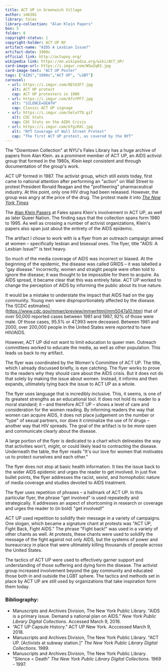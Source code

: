 ```yaml
---
title: ACT UP in Greenwich Village
author: sm6381
library: fales
library-collection: "Alan Klein Papers"
box: 5
folder: 8
copyright-status: 1
copyright-holder: ACT UP NY
artifact-name: "AIDS A Lesbian Issue?"
artifact-date: 1980s
official link: http://actupny.org/
wikipedia link: https://en.wikipedia.org/wiki/ACT_UP/
card-image-url: https://i.imgur.com/WSwZq02.jpg
card-image-text: "ACT UP Poster"
tags: ["AIDS","1980s","ACT UP", "LGBT"]
carousel:
 - url: https://i.imgur.com/8EtG3F7.jpg
   alt: ACT UP protest
   cap: ACT UP protesters in 1989
 - url: https://i.imgur.com/AfvYPF7.jpg
   alt: "SILENCE=DEATH"  
   cap: Classic ACT UP signage
 - url: https://i.imgur.com/UeluYT8.gif
   alt: CDC Stats
   cap: CDC Stats on the AIDS Crisis
 - url: https://i.imgur.com/UfgzRXC.jpg
   alt: "NYT Coverage of Wall Street Protest"
   cap: "The first ACT UP protest, as covered by the NYT"
---
```


The "Downtown Collection" at NYU's Fales Library has a huge archive of papers from Alan Klein. as a prominent member of ACT UP, an AIDS activist group that formed in the 1980s, Klein kept consistent and through documentation of the group's work.

ACT UP formed in 1987. The activist group, which still exists today, first came to national attention after performing an "action" on Wall Street to protest President Ronald Reagan and the "profiteering" pharmaceutical industry. At this point, only one HIV drug had been released. However, the group was angry at the price of the drug. The protest made it into [_The New York Times_](http://actupny.org/documents/1stFlyer.html)

The [Alan Klein Papers](http://dlib.nyu.edu/findingaids/html/fales/klein/) at Fales spans Klein's involvement in ACT UP, as well as later Queer Nation. The finding says that the collection spans form 1980 to 1995. As well as crossing a number of activist organizations, Klein's papers also span just about the entirety of the AIDS epidemic.

The artifact I chose to work with is a flyer from an outreach campaign aimed at women – specifically lesbian and bisexual ones. The flyer, title "AIDS: A Lesbian Issue?" is text heavy.

So much of the media coverage of AIDS was incorrect or biased. At the beginning of the epidemic, the disease was called GRIDS – it was labelled a "gay disease." Incorrectly, women and straight people were often told to ignore the disease; it was thought to be impossible for them to acquire. As AIDS spread, it became clear that this was entirely false. ACT UP worked to change the perception of AIDS by informing the public about its true nature.

It would be a mistake to understate the impact that AIDS had on the gay community. Young men were disproportionately affected by the disease. The ![CDC estimates] (https://www.cdc.gov/mmwr/preview/mmwrhtml/mm5047a10.htm) that of over 50,000 reported cases between 1981 and 1987, 92% of those were male. Of those cases, 95.5% or 47,993 were deceased. Between 1981 and 2000, over 200,000 people in the United States were _reported_ to have HIV/AIDS.

However, ACT UP did not want to limit education to queer men. Outreach committees worked to educate the media, as well as other population. This leads us back to my artifact.

The flyer was coordinated by the Women's Committee of ACT UP. The title, which I already discussed briefly, is eye catching. The flyer works to prove to the readers _why_ they should care about the AIDS crisis. But it does not do that solely by making the issue about women. Instead, it informs and then expands, ultimately tying back the issue to ACT UP as a whole.

The flyer uses language that is incredibly inclusive. This, it seems, is one of its greatest strengths as an educational tool. It does not hold its reader to a moral standard; it – and therefore ACT UP – shows a level of care and consideration for the women reading. By informing readers the way that women can acquire AIDS, it does not place judgement on the number or "type" of sexual partners, nor does it criminalize the use of IV drugs – another way that HIV spreads. The goal of the artifact is to be _more_ open and communicate clearly about the disease.

A large portion of the flyer is dedicated to a chart which delineates the way that activities won't, might, or could likely lead to contracting the disease. Underneath the table, the flyer reads "It's our love for women that motivates us to protect ourselves and each other."

The flyer does not stop at basic health information. It ties the issue back to the wider AIDS epidemic and urges the reader to get involved. In just five bullet points, the flyer addresses the racist, sexist, and homophobic nature of media coverage and studies devoted to AIDS treatment.

The flyer uses repetition of phrases – a hallmark of ACT UP. In this particular flyer, the phrase "get involved" is used repeatedly and strategically. It addresses an aspect of shortcoming in research or coverage and urges the reader to (in bold) "get involved!"

ACT UP used repetition to solidify their message in a variety of campaigns. One slogan, which became a signature chant at protests was "ACT UP, Fight Back, Fight AIDS." The phrase "Fight back!" was used in a variety of other chants as well. At protests, these chants were used to solidify the message of the fight against not only AIDS, but the systems of power and bureaucracy in place that were ultimately killing thousands of people across the United States.

The tactics of ACT UP were used to effectively garner support and understanding of those suffering and dying form the disease. The activist group increased involvement beyond the gay community and educated those both in and outside the LGBT sphere. The tactics and methods set in place by ACT UP are still used by organizations that take inspiration form them today.

### Bibliography:
* Manuscripts and Archives Division, The New York Public Library. "AIDS is a primary issue. Demand a national plan on AIDS." _New York Public Library Digital Collections_. Accessed March 9, 2018.
* “ACT UP Capsule History.” ACT UP New York. Acccessed March 9, 2018.
* Manuscripts and Archives Division, The New York Public Library. "ACT UP. [Activists at subway station.]" _The New York Public Library Digital Collections_. 1989.
* Manuscripts and Archives Division, The New York Public Library. "Silence = Death" _The New York Public Library Digital Collections_. 1969 - 1997.
